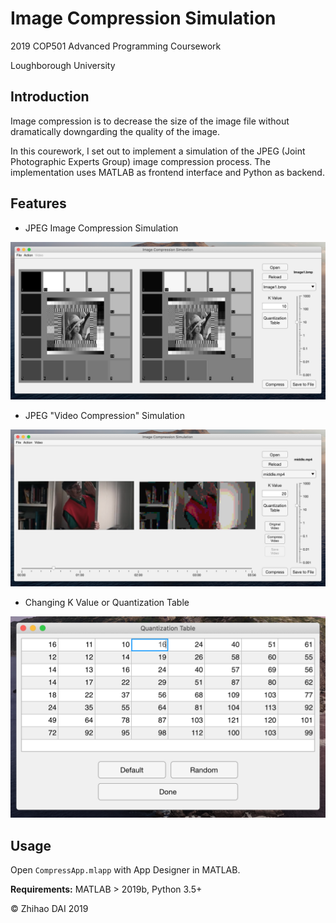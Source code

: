 # Image Compression Simulation 

2019 COP501 Advanced Programming Coursework

Loughborough University



## Introduction

Image compression is to decrease the size of the image file without dramatically downgarding the quality of the image.

In this courework, I set out to implement a simulation of the JPEG (Joint Photographic Experts Group) image compression process. The implementation uses MATLAB as frontend interface and Python as backend.



## Features

- JPEG Image Compression Simulation

![Image Compression Interace](images/gui1.png)

- JPEG "Video Compression" Simulation

!["Video Compression" Interace](images/gui2.png)

- Changing K Value or Quantization Table

![Quantization Table](images/qtable.png)



## Usage

Open `CompressApp.mlapp` with App Designer in MATLAB.

**Requirements:** MATLAB > 2019b, Python 3.5+



© Zhihao DAI 2019